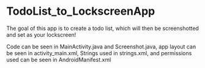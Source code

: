 # TodoList_to_LockscreenApp

The goal of this app is to create a todo list, which will then be screenshotted 
and set as your lockscreen!

Code can be seen in MainActivity.java and Screenshot.java, app layout can be seen in 
activity_main.xml, Strings used in strings.xml, and permissions used can be seen in AndroidManifest.xml
